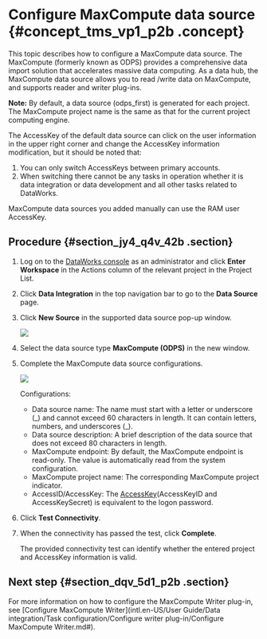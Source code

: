 # Configure MaxCompute data source {#concept_tms_vp1_p2b .concept}

This topic describes how to configure a MaxCompute data source. The MaxCompute \(formerly known as ODPS\) provides a comprehensive data import solution that accelerates massive data computing. As a data hub, the MaxCompute data source allows you to read /write data on MaxCompute, and supports reader and writer plug-ins.

**Note:** By default, a data source \(odps\_first\) is generated for each project. The MaxCompute project name is the same as that for the current project computing engine.

The AccessKey of the default data source can click on the user information in the upper right corner and change the AccessKey information modification, but it should be noted that:

1.  You can only switch AccessKeys between primary accounts.
2.  When switching there cannot be any tasks in operation whether it is data integration or data development and all other tasks related to DataWorks.

MaxCompute data sources you added manually can use the RAM user AccessKey.

## Procedure {#section_jy4_q4v_42b .section}

1.  Log on to the [DataWorks console](https://workbench.data.aliyun.com/console) as an administrator and click **Enter Workspace** in the Actions column of the relevant project in the Project List.
2.  Click **Data Integration** in the top navigation bar to go to the **Data Source** page.
3.  Click **New Source** in the supported data source pop-up window.

    ![](http://static-aliyun-doc.oss-cn-hangzhou.aliyuncs.com/assets/img/16204/15580593197542_en-US.png)

4.  Select the data source type **MaxCompute \(ODPS\)** in the new window.
5.  Complete the MaxCompute data source configurations.

    ![](http://static-aliyun-doc.oss-cn-hangzhou.aliyuncs.com/assets/img/16204/15580593207543_en-US.jpg)

    Configurations:

    -   Data source name: The name must start with a letter or underscore \(\_\) and cannot exceed 60 characters in length. It can contain letters, numbers, and underscores \(\_\).
    -   Data source description: A brief description of the data source that does not exceed 80 characters in length.
    -   MaxCompute endpoint: By default, the MaxCompute endpoint is read-only. The value is automatically read from the system configuration.
    -   MaxCompute project name: The corresponding MaxCompute project indicator.
    -   AccessID/AccessKey: The [AccessKey](https://www.alibabacloud.com/help/doc-detail/53045.htm)\(AccessKeyID and AccessKeySecret\) is equivalent to the logon password.
6.  Click **Test Connectivity**.
7.  When the connectivity has passed the test, click **Complete**.

    The provided connectivity test can identify whether the entered project and AccessKey information is valid.


## Next step {#section_dqv_5d1_p2b .section}

For more information on how to configure the MaxCompute Writer plug-in, see [Configure MaxCompute Writer](intl.en-US/User Guide/Data integration/Task configuration/Configure writer plug-in/Configure MaxCompute Writer.md#).

